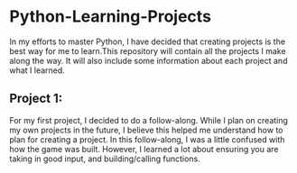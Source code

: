 # Python-Learning-Projects
In my efforts to master Python, I have decided that creating projects is the best way for me to learn.This repository will contain all the projects I make along the way. It will also include some information about each project and what I learned.


## Project 1:
For my first project, I decided to do a follow-along. While I plan on creating my own projects in the future, I believe this helped me understand how to plan for creating a project. In this follow-along, I was a little confused with how the game was built. However, I learned a lot about ensuring you are taking in good input, and building/calling functions. 

